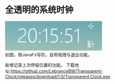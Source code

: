 # 全透明的系统时钟

![截图](./img/screenshot.png)  
如图，用JavaFx写的，自带拖拽与退出功能。

新增记录上次停留位置的功能。
下载地址:https://github.com/LebranceBW/Transparent-Clock/releases/download/1.0/Transparent.Clock.exe
